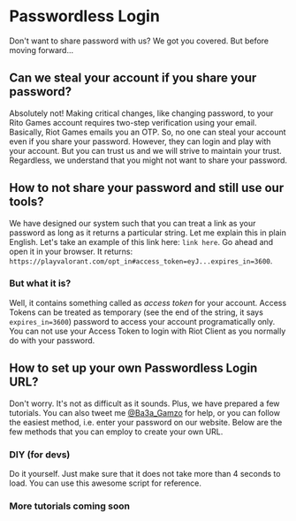 # Passwordless Login
Don't want to share password with us? We got you covered. But before moving forward...
## Can we steal your account if you share your password?
Absolutely not! Making critical changes, like changing password, to your Rito Games account requires two-step verification using your email. Basically, Riot Games emails you an OTP. So, no one can steal your account even if you share your password. However, they can login and play with your account.
But you can trust us and we will strive to maintain your trust. Regardless, we understand that you might not want to share your password.
## How to not share your password and still use our tools?
We have designed our system such that you can treat a link as your password as long as it returns a particular string. Let me explain this in plain English. Let's take an example of this link here: `link here`.
Go ahead and open it in your browser. It returns: `https://playvalorant.com/opt_in#access_token=eyJ...expires_in=3600`.
### But what it is?
Well, it contains something called as _access token_ for your account. Access Tokens can be treated as temporary (see the end of the string, it says `expires_in=3600`) password to access your account programatically only. You can not use your Access Token to login with Riot Client as you normally do with your password.
## How to set up your own Passwordless Login URL?
Don't worry. It's not as difficult as it sounds. Plus, we have prepared a few tutorials. You can also tweet me [@Ba3a_Gamzo](https://twitter.com/Ba3a_Gamzo) for help, or you can follow the easiest method, i.e. enter your password on our website. Below are the few methods that you can employ to create your own URL.
### DIY (for devs)
Do it yourself. Just make sure that it does not take more than 4 seconds to load. You can use this awesome script for reference.
### More tutorials coming soon
